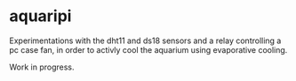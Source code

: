 # aquaripi

Experimentations with the dht11 and ds18 sensors and a relay controlling a pc case fan, in order to activly cool the aquarium using evaporative cooling.

Work in progress.
